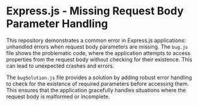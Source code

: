 # Express.js - Missing Request Body Parameter Handling

This repository demonstrates a common error in Express.js applications: unhandled errors when request body parameters are missing.  The `bug.js` file shows the problematic code, where the application attempts to access properties from the request body without checking for their existence.  This can lead to unexpected crashes and errors.

The `bugSolution.js` file provides a solution by adding robust error handling to check for the existence of required parameters before accessing them.  This ensures that the application gracefully handles situations where the request body is malformed or incomplete.